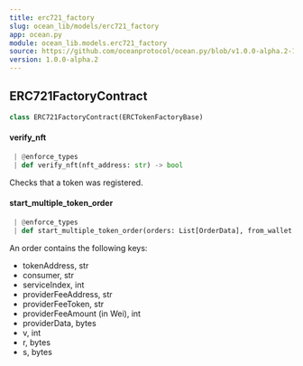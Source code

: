 ```yaml
---
title: erc721_factory
slug: ocean_lib/models/erc721_factory
app: ocean.py
module: ocean_lib.models.erc721_factory
source: https://github.com/oceanprotocol/ocean.py/blob/v1.0.0-alpha.2-1-g9fb6083/ocean_lib/models/erc721_factory.py
version: 1.0.0-alpha.2
---
```

## ERC721FactoryContract

```python
class ERC721FactoryContract(ERCTokenFactoryBase)
```

#### verify\_nft

```python
 | @enforce_types
 | def verify_nft(nft_address: str) -> bool
```

Checks that a token was registered.

#### start\_multiple\_token\_order

```python
 | @enforce_types
 | def start_multiple_token_order(orders: List[OrderData], from_wallet: Wallet) -> str
```

An order contains the following keys:

- tokenAddress, str
- consumer, str
- serviceIndex, int
- providerFeeAddress, str
- providerFeeToken, str
- providerFeeAmount (in Wei), int
- providerData, bytes
- v, int
- r, bytes
- s, bytes

